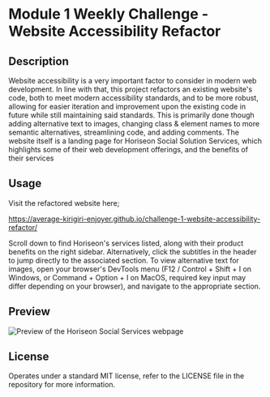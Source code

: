 # Module 1 Weekly Challenge - Website Accessibility Refactor

## Description

Website accessibility is a very important factor to consider in modern web development. In line with that, this project refactors an existing website's code, both to meet modern accessibility standards, and to be more robust, allowing for easier iteration and improvement upon the existing code in future while still maintaining said standards. This is primarily done though adding alternative text to images, changing class & element names to more semantic alternatives, streamlining code, and adding comments. The website itself is a landing page for Horiseon Social Solution Services, which highlights some of their web development offerings, and the benefits of their services

## Usage

Visit the refactored website here;

https://average-kirigiri-enjoyer.github.io/challenge-1-website-accessibility-refactor/

Scroll down to find Horiseon's services listed, along with their product benefits on the right sidebar. Alternatively, click the subtitles in the header to jump directly to the associated section. To view alternative text for images, open your browser's DevTools menu (F12 / Control + Shift + I on Windows, or Command + Option + I on MacOS, required key input may differ depending on your browser), and navigate to the appropriate section.

## Preview

![Preview of the Horiseon Social Services webpage](assets/images/challenge-1-website-preview.png)

## License

Operates under a standard MIT license, refer to the LICENSE file in the repository for more information.